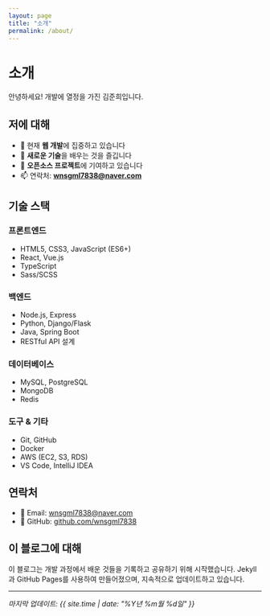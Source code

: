 ```yaml
---
layout: page
title: "소개"
permalink: /about/
---
```


# 소개

안녕하세요! 개발에 열정을 가진 김준희입니다.

## 저에 대해

- 🔭 현재 **웹 개발**에 집중하고 있습니다
- 🌱 **새로운 기술**을 배우는 것을 즐깁니다
- 👯 **오픈소스 프로젝트**에 기여하고 있습니다
- 📫 연락처: **wnsgml7838@naver.com**

## 기술 스택

### 프론트엔드
- HTML5, CSS3, JavaScript (ES6+)
- React, Vue.js
- TypeScript
- Sass/SCSS

### 백엔드
- Node.js, Express
- Python, Django/Flask
- Java, Spring Boot
- RESTful API 설계

### 데이터베이스
- MySQL, PostgreSQL
- MongoDB
- Redis

### 도구 & 기타
- Git, GitHub
- Docker
- AWS (EC2, S3, RDS)
- VS Code, IntelliJ IDEA

## 연락처

- 📧 Email: wnsgml7838@naver.com
- 💼 GitHub: [github.com/wnsgml7838](https://github.com/wnsgml7838)

## 이 블로그에 대해

이 블로그는 개발 과정에서 배운 것들을 기록하고 공유하기 위해 시작했습니다. 
Jekyll과 GitHub Pages를 사용하여 만들어졌으며, 지속적으로 업데이트하고 있습니다.

---

*마지막 업데이트: {{ site.time | date: "%Y년 %m월 %d일" }}*